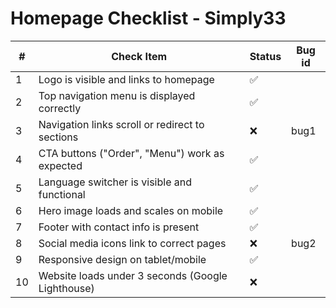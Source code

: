 # Homepage Checklist - Simply33

| #  | Check Item                                          | Status | Bug id |
|----|-----------------------------------------------------|--------|--------|
| 1  | Logo is visible and links to homepage               | ✅     |      |
| 2  | Top navigation menu is displayed correctly          | ✅     |      |
| 3  | Navigation links scroll or redirect to sections     | ❌     | bug1     |
| 4  | CTA buttons ("Order", "Menu") work as expected      | ✅     |      |
| 5  | Language switcher is visible and functional         | ✅     |      |
| 6  | Hero image loads and scales on mobile               | ✅     |      |
| 7  | Footer with contact info is present                 | ✅     |      |
| 8  | Social media icons link to correct pages            | ❌     | bug2     |
| 9  | Responsive design on tablet/mobile                  | ✅     |      |
| 10 | Website loads under 3 seconds (Google Lighthouse)   | ❌     |      |
